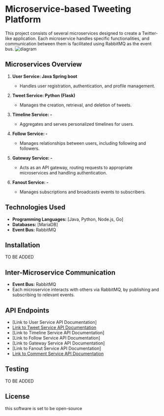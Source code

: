 # Microservice-based Tweeting Platform

This project consists of several microservices designed to create a Twitter-like application. Each microservice handles specific functionalities, and communication between them is facilitated using RabbitMQ as the event bus.
![diagram](https://github.com/Ahlam-Banu/Twitter-Backend/assets/102663986/4a30f1b9-aa84-4f72-bb9e-39576c9c2c7f)

## Microservices Overview

1. **User Service: Java Spring boot**
   - Handles user registration, authentication, and profile management.

2. **Tweet Service: Python (Flask)**
   - Manages the creation, retrieval, and deletion of tweets.

3. **Timeline Service: -**
   - Aggregates and serves personalized timelines for users.

4. **Follow Service: -**
   - Manages relationships between users, including following and followers.

5. **Gateway Service: -**
   - Acts as an API gateway, routing requests to appropriate microservices and handling authentication.

6. **Fanout Service: -**
   - Manages subscriptions and broadcasts events to subscribers.

## Technologies Used

- **Programming Languages:** [Java, Python, Node.js, Go]
- **Databases:** [MariaDB]
- **Event Bus:** RabbitMQ

## Installation

TO BE ADDED

## Inter-Microservice Communication

- **Event Bus:** RabbitMQ
- Each microservice interacts with others via RabbitMQ, by publishing and subscribing to relevant events.

## API Endpoints

- [Link to User Service API Documentation]
- [Link to Tweet Service API Documentation](/docs/tweet_ms_api.md)
- [Link to Timeline Service API Documentation]
- [Link to Follow Service API Documentation]
- [Link to Gateway Service API Documentation]
- [Link to Fanout Service API Documentation]
- [Link to Comment Service API Documentation](/docs/comment_api.md)

## Testing

TO BE ADDED

## License

this software is set to be open-source
